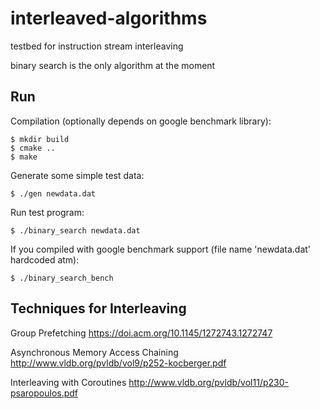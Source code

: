 # interleaved-algorithms
testbed for instruction stream interleaving

binary search is the only algorithm at the moment

## Run

Compilation (optionally depends on google benchmark library):
```
$ mkdir build
$ cmake ..
$ make
```

Generate some simple test data:
```
$ ./gen newdata.dat
```

Run test program:
```
$ ./binary_search newdata.dat
```

If you compiled with google benchmark support (file name 'newdata.dat' hardcoded atm):
```
$ ./binary_search_bench
```


## Techniques for Interleaving

Group Prefetching
https://doi.acm.org/10.1145/1272743.1272747

Asynchronous Memory Access Chaining
http://www.vldb.org/pvldb/vol9/p252-kocberger.pdf

Interleaving with Coroutines
http://www.vldb.org/pvldb/vol11/p230-psaropoulos.pdf
